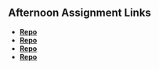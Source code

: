 ## Afternoon Assignment Links

* **[Repo](https://github.com/3rinmae/scoreboard.git)**
* **[Repo](https://github.com/3rinmae/swarm.git)**
* **[Repo](https://github.com/3rinmae/icecream-parlor.git)**
* **[Repo](https://github.com/3rinmae/<ASSIGNMENT_REPO>)**
